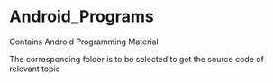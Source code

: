 Android_Programs
================
Contains Android Programming Material

The corresponding folder is to be selected to get the source code of relevant topic
